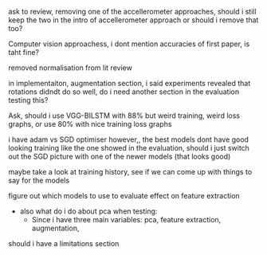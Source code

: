 ask to review, removing one of the accellerometer approaches, should i still keep the two in the intro of accellerometer approach or should i remove that too?

Computer vision approachess, i dont mention accuracies of first paper, is taht fine?

removed normalisation from lit review

in implementaiton, augmentation section, i said experiments revealed that rotations didndt do so well, do i need another section in the evaluation testing this?

Ask, should i use VGG-BILSTM with 88% but weird training, weird loss graphs, or use 80% with nice training loss graphs

i have adam vs SGD optimiser however,, the best models dont have good looking training like the one showed in the evaluation, should i just switch out the SGD picture with one of the newer models (that looks good)

maybe take a look at training history, see if we can come up with things to say for the models

figure out which models to use to evaluate effect on feature extraction
- also what do i do about pca when testing:
	- Since i have three main variables: pca, feature extraction, augmentation, 

should i have a limitations section